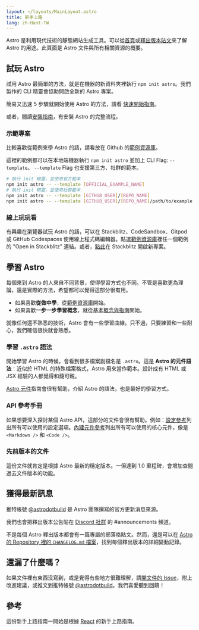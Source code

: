 ```yaml
---
layout: ~/layouts/MainLayout.astro
title: 新手上路
lang: zh-Hant-TW
---
```


Astro 是利用現代技術的靜態網站生成工具。可以從[首頁](https://astro.build/)或[釋出版本貼文](https://astro.build/blog/introducing-astro)來了解 Astro 的用途。此頁面是 Astro 文件與所有相關資源的概要。

## 試玩 Astro

試用 Astro 最簡單的方法，就是在機器的新資料夾裡執行 `npm init astro`。我們製作的 CLI 精靈會協助開啟全新的 Astro 專案。

簡易又迅速 5 步驟就開始使用 Astro 的方法，請看 [快速開始指南](quick-start)。

或者，閱讀[安裝指南](/installation)，有安裝 Astro 的完整流程。

### 示範專案

比較喜歡從範例來學 Astro 的話，請看放在 Github 的[範例資源庫](https://github.com/withastro/astro/tree/main/examples)。

這裡的範例都可以在本地端機器執行 `npm init astro` 並加上 CLI Flag: `--template`。
`--template` Flag 也支援第三方、社群的範本。

```bash
# 執行 init 精靈，並使用官方範本
npm init astro -- --template [OFFICIAL_EXAMPLE_NAME]
# 執行 init 精靈，並使用社群範本
npm init astro -- --template [GITHUB_USER]/[REPO_NAME]
npm init astro -- --template [GITHUB_USER]/[REPO_NAME]/path/to/example
```

### 線上玩玩看

有興趣在瀏覽器試玩 Astro 的話，可以在 Stackblitz、CodeSandbox、Gitpod 或 GitHub Codespaces 使用線上程式碼編輯器。點選[範例資源庫](https://github.com/withastro/astro/tree/main/examples)裡任一個範例的 "Open in Stackblitz" 連結。或者，[點此](https://stackblitz.com/fork/astro)在 Stackblitz 開啟新專案。

## 學習 Astro

每個來到 Astro 的人來自不同背景，使得學習方式也不同。不管是喜歡更為理論，還是實際的方法，希望都可以覺得這部分很有用。

- 如果喜歡**從做中學**，從[範例資源庫](https://github.com/withastro/astro/tree/main/examples)開始。
- 如果喜歡**一步一步學習概念**，就從[基本概念與指南](/core-concepts/project-structure)開始。

就像任何還不熟悉的技術，Astro 會有一些學習曲線。只不過，只要練習和一些耐心，我們確信很快就會熟悉。

### 學習 `.astro` 語法

開始學習 Astro 的時候，會看到很多檔案副檔名是 `.astro`。這是 **Astro 的元件語法**：近似於 HTML 的特殊檔案格式，Astro 用來當作範本。設計成有 HTML 或 JSX 經驗的人都覺得和藹可親。

[Astro 元件](/core-concepts/astro-components)指南會很有幫助，介紹 Astro 的語法，也是最好的學習方式。

### API 參考手冊

如果想要深入探討某個 Astro API，這部分的文件會很有幫助。例如：[設定參考](/reference/configuration-reference)列出所有可以使用的設定選項。[內建元件參考](/reference/builtin-components)列出所有可以使用的核心元件，像是 `<Markdown />` 和 `<Code />`。

### 先前版本的文件

這份文件就肯定是根據 Astro 最新的穩定版本。一但達到 1.0 里程碑，會增加查閱過去文件版本的功能。

## 獲得最新訊息

推特帳號 [@astrodotbuild](https://twitter.com/astrodotbuild) 是 Astro 團隊撰寫的官方更新消息來源。

我們也會把釋出版本公告貼在 [Discord 社群](https://astro.build/chat) 的 #announcements 頻道。

不是每個 Astro 釋出版本都會有一篇專屬的部落格貼文。然而，還是可以在 [Astro 的 Repository 裡的 `CHANGELOG.md` 檔案](https://github.com/withastro/astro/blob/main/packages/astro/CHANGELOG.md)，找到每個釋出版本的詳細變動記錄。

## 還漏了什麼嗎？

如果文件裡有東西沒寫到，或是覺得有些地方很難理解，請[開文件的 Issue](https://github.com/withastro/astro/issues/new/choose)，附上改進建議，或推文到推特帳號 [@astrodotbuild](https://twitter.com/astrodotbuild)。我們喜愛聽到回饋！

## 參考

這份新手上路指南一開始是根據 [React](https://reactjs.org/) 的新手上路指南。
